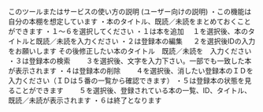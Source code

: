 
このツールまたはサービスの使い方の説明 (ユーザー向けの説明)
・この機能は自分の本棚を想定しています
・本のタイトル、既読／未読をまとめておくことができます
・１～６を選択してください
・１は本を追加 
　１を選択後、本のタイトルと既読／未読を入力ください
・２は登録本の編集
　 ２を選択後IDの入力をお願いします その後修正したい本のタイトル　既読／未読を　入力ください
・３は登録本の検索
　　３を選択後、文字を入力下さい。一部でも一致した本が表示されます
・４は登録本の削除
　　４を選択後、消したい登録本のＩＤを入力ください（ＩＤは５番の一覧から確認できます）
・５は登録本の状態を見ることができます
　　５を選択後、登録されている本の一覧、ID、タイトル、既読／未読が表示されます
・６は終了となります

